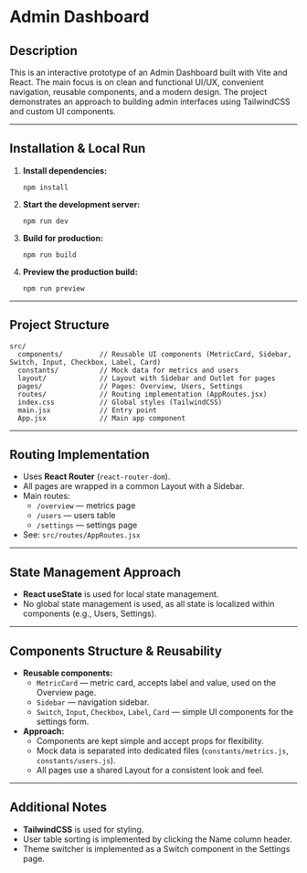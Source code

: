 # Admin Dashboard

## Description

This is an interactive prototype of an Admin Dashboard built with Vite and React. The main focus is on clean and functional UI/UX, convenient navigation, reusable components, and a modern design. The project demonstrates an approach to building admin interfaces using TailwindCSS and custom UI components.

---

## Installation & Local Run

1. **Install dependencies:**
   ```
   npm install
   ```
2. **Start the development server:**
   ```
   npm run dev
   ```
3. **Build for production:**
   ```
   npm run build
   ```
4. **Preview the production build:**
   ```
   npm run preview
   ```

---

## Project Structure

```
src/
  components/         // Reusable UI components (MetricCard, Sidebar, Switch, Input, Checkbox, Label, Card)
  constants/          // Mock data for metrics and users
  layout/             // Layout with Sidebar and Outlet for pages
  pages/              // Pages: Overview, Users, Settings
  routes/             // Routing implementation (AppRoutes.jsx)
  index.css           // Global styles (TailwindCSS)
  main.jsx            // Entry point
  App.jsx             // Main app component
```

---

## Routing Implementation

- Uses **React Router** (`react-router-dom`).
- All pages are wrapped in a common Layout with a Sidebar.
- Main routes:
  - `/overview` — metrics page
  - `/users` — users table
  - `/settings` — settings page
- See: `src/routes/AppRoutes.jsx`

---

## State Management Approach

- **React useState** is used for local state management.
- No global state management is used, as all state is localized within components (e.g., Users, Settings).

---

## Components Structure & Reusability

- **Reusable components:**
  - `MetricCard` — metric card, accepts label and value, used on the Overview page.
  - `Sidebar` — navigation sidebar.
  - `Switch`, `Input`, `Checkbox`, `Label`, `Card` — simple UI components for the settings form.
- **Approach:**
  - Components are kept simple and accept props for flexibility.
  - Mock data is separated into dedicated files (`constants/metrics.js`, `constants/users.js`).
  - All pages use a shared Layout for a consistent look and feel.

---

## Additional Notes

- **TailwindCSS** is used for styling.
- User table sorting is implemented by clicking the Name column header.
- Theme switcher is implemented as a Switch component in the Settings page.
